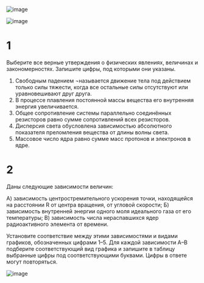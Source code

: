 ![image](https://user-images.githubusercontent.com/70198995/161905302-98eb300f-6a45-40cd-9e53-b971ea9ef66b.png)

![image](https://user-images.githubusercontent.com/70198995/161905355-c805ec3e-3f4c-4f72-8e38-d23a7e296075.png)

# 1 
Выберите все верные утверждения о физических явлениях, величинах и закономерностях. Запишите цифры, под которыми они указаны.
1) Свободным падением ¬называется движение тела под действием только силы тяжести, когда все остальные силы отсутствуют или уравновешивают друг друга.
2) В процессе плавления постоянной массы вещества его внутренняя энергия увеличивается.
3)	Общее сопротивление системы параллельно соединённых резисторов равно сумме сопротивлений всех резисторов.
4)	Дисперсия света обусловлена зависимостью абсолютного показателя преломления вещества от длины волны света.
5)	Массовое число ядра равно сумме масс протонов и электронов в ядре.

# 2
Даны следующие зависимости величин:

А)	зависимость центростремительного ускорения точки, находящейся на расстоянии R от центра вращения, от угловой  скорости;
Б)	зависимость внутренней энергии одного моля идеального газа от его температуры;
В)	зависимость числа нераспавшихся ядер радиоактивного элемента от времени.

Установите соответствие между этими зависимостями и видами графиков, обозначенных цифрами 1–5. Для каждой зависимости А–В подберите соответствующий вид графика и запишите в таблицу выбранные цифры под соответствующими буквами. Цифры в ответе могут повторяться.

![image](https://user-images.githubusercontent.com/70198995/161905516-5b689a89-030b-4da6-a666-97d98dfcc307.png)
